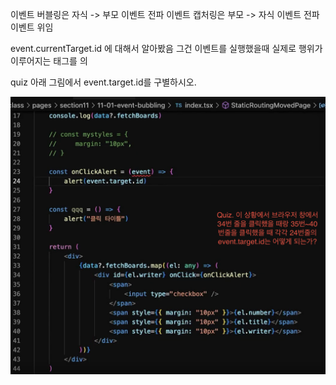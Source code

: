 이벤트 버블링은 자식 -> 부모 이벤트 전파
이벤트 캡처링은 부모 -> 자식 이벤트 전파
이벤트 위임

event.currentTarget.id 에 대해서 알아봤음
그건 이벤트를 실행했을때 실제로 행위가 이루어지는 태그를 의

quiz 아래 그림에서 event.target.id를 구별하시오.

![](../../01.Images/45.event-bubbling%20에서%20event.target.id%20구별.png)